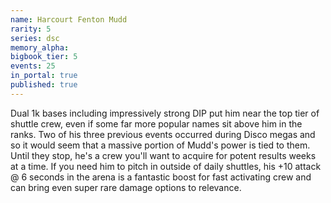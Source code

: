 ```yaml
---
name: Harcourt Fenton Mudd
rarity: 5
series: dsc
memory_alpha:
bigbook_tier: 5
events: 25
in_portal: true
published: true
---
```


Dual 1k bases including impressively strong DIP put him near the top tier of shuttle crew, even if some far more popular names sit above him in the ranks. Two of his three previous events occurred during Disco megas and so it would seem that a massive portion of Mudd's power is tied to them. Until they stop, he's a crew you'll want to acquire for potent results weeks at a time. If you need him to pitch in outside of daily shuttles, his +10 attack @ 6 seconds in the arena is a fantastic boost for fast activating crew and can bring even super rare damage options to relevance.
